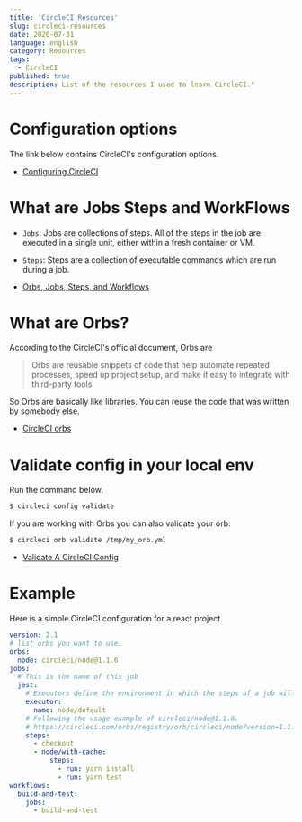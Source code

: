 ```yaml
---
title: 'CircleCI Resources'
slug: circleci-resources
date: 2020-07-31
language: english
category: Resources
tags:
  - CircleCI
published: true
description: List of the resources I used to learn CircleCI."
---
```


# Configuration options

The link below contains CircleCI's configuration options.

- [Configuring CircleCI](https://circleci.com/docs/2.0/configuration-reference/#section=configuration)

# What are Jobs Steps and WorkFlows

- `Jobs`: Jobs are collections of steps. All of the steps in the job are executed in a single unit, either within a fresh container or VM.
- `Steps`: Steps are a collection of executable commands which are run during a job.

- [Orbs, Jobs, Steps, and Workflows](https://circleci.com/docs/2.0/jobs-steps/)

# What are Orbs?

According to the CircleCI's official document, Orbs are

> Orbs are reusable snippets of code that help automate repeated processes, speed up project setup, and make it easy to integrate with third-party tools.

So Orbs are basically like libraries. You can reuse the code that was written by somebody else.

- [CircleCI orbs](https://circleci.com/orbs/)

# Validate config in your local env

Run the command below.

```bash
$ circleci config validate
```

If you are working with Orbs you can also validate your orb:

```bash
$ circleci orb validate /tmp/my_orb.yml
```

- [Validate A CircleCI Config](https://circleci.com/docs/2.0/local-cli/#validate-a-circleci-config)

# Example

Here is a simple CircleCI configuration for a react project.

```yml
version: 2.1
# list orbs you want to use.
orbs:
  node: circleci/node@1.1.6
jobs:
  # This is the name of this job
  jest:
    # Executors define the environment in which the steps of a job will be run
    executor:
      name: node/default
    # Following the usage example of circleci/node@1.1.6.
    # https://circleci.com/orbs/registry/orb/circleci/node?version=1.1.6
    steps:
      - checkout
      - node/with-cache:
          steps:
            - run: yarn install
            - run: yarn test
workflows:
  build-and-test:
    jobs:
      - build-and-test
```
